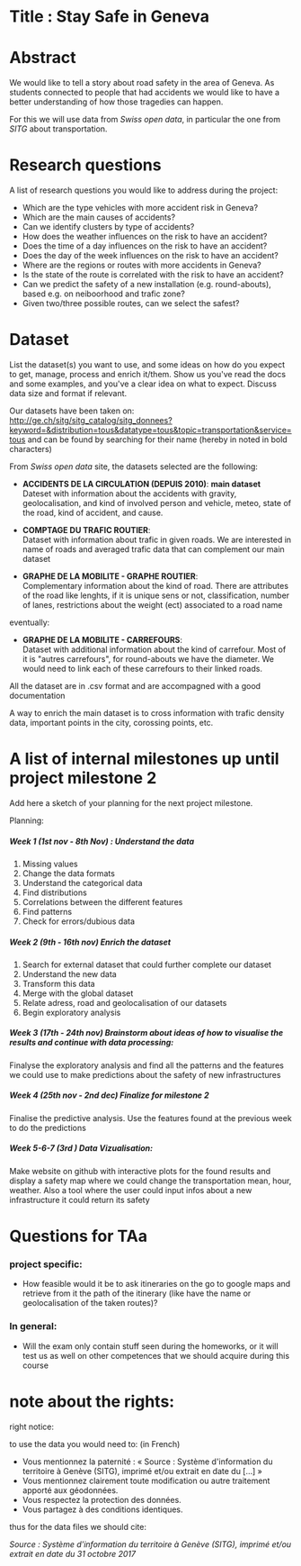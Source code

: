 # Title : Stay Safe in Geneva

# Abstract

We would like to tell a story about road safety in the area of Geneva. As students connected to people that had accidents we would like to have a better understanding of how those tragedies can happen.

For this we will use data from _Swiss open data_, in particular the one from _SITG_ about transportation.

# Research questions
A list of research questions you would like to address during the project: 

* Which are the type vehicles with more accident risk in Geneva?
* Which are the main causes of accidents?
* Can we identify clusters by type of accidents?
* How does the weather influences on the risk to have an accident?
* Does the time of a day influences on the risk to have an accident?
* Does the day of the week influences on the risk to have an accident?
* Where are the regions or routes with more accidents in Geneva?
* Is the state of the route is correlated with the risk to have an accident?
* Can we predict the safety of a new installation (e.g. round-abouts), based e.g. on neiboorhood and trafic zone?
* Given two/three possible routes, can we select the safest?

# Dataset
List the dataset(s) you want to use, and some ideas on how do you expect to get, manage, process and enrich it/them. Show us you've read the docs and some examples, and you've a clear idea on what to expect. Discuss data size and format if relevant.

Our datasets have been taken on:
http://ge.ch/sitg/sitg_catalog/sitg_donnees?keyword=&distribution=tous&datatype=tous&topic=transportation&service=tous
and can be found by searching for their name (hereby in noted in bold characters)

From _Swiss open data_ site, the datasets selected are the following:
* **ACCIDENTS DE LA CIRCULATION (DEPUIS 2010)**: **main dataset**         
  Dateset with information about the accidents with gravity, geolocalisation, and kind of involved person and vehicle, meteo, state of the road, kind of accident, and cause. 
  
* **COMPTAGE DU TRAFIC ROUTIER**:       
  Dataset with information about trafic in given roads. We are interested in name of roads and averaged trafic data that can complement our main dataset

* **GRAPHE DE LA MOBILITE - GRAPHE ROUTIER**:         
  Complementary information about the kind of road. There are attributes of the road like lenghts, if it is unique sens or not, classification, number of lanes, restrictions about the weight (ect) associated to a road name

eventually: 
* **GRAPHE DE LA MOBILITE - CARREFOURS**:        
  Dataset with additional information about the kind of carrefour. Most of it is "autres carrefours", for round-abouts we have the diameter. We would need to link each of these carrefours to their linked roads. 
 
All the dataset are in .csv format and are accompagned with a good documentation

A way to enrich the main dataset is to cross information with trafic density data, important points in the city, corossing points, etc.


# A list of internal milestones up until project milestone 2
Add here a sketch of your planning for the next project milestone.

Planning:

##### Week 1 (1st nov - 8th Nov) : Understand the data 
 
1. Missing values
2. Change the data formats
3. Understand the categorical data
4. Find distributions 
5. Correlations between the different features
6. Find patterns
7. Check for errors/dubious data

##### Week 2 (9th - 16th nov)  Enrich the dataset

1. Search for external dataset that could further complete our dataset
2. Understand the new data
3. Transform this data
4. Merge with the global dataset
5. Relate adress, road and geolocalisation of our datasets
6. Begin exploratory analysis
    
##### Week 3 (17th - 24th nov) Brainstorm about ideas of how to visualise the results and continue with data processing:
Finalyse the exploratory analysis and find all the patterns and the features we could use to make predictions about the safety of new infrastructures
    
##### Week 4 (25th nov - 2nd dec) Finalize for milestone 2
Finalise the predictive analysis. Use the features found at the previous week to do the predictions

##### Week 5-6-7 (3rd ) Data Vizualisation:
Make website on github with interactive plots for the found results and display a safety map where we could change the transportation mean, hour, weather. Also a tool where the user could input infos about a new infrastructure it could return its safety 
    
 

# Questions for TAa

### project specific:
* How feasible would it be to ask itineraries on the go to google maps and retrieve from it the path of the itinerary (like have the name or geolocalisation of the taken routes)?


### In general:
* Will the exam only contain stuff seen during the homeworks, or it will test us as well on other competences that we should acquire during this course

# note about the rights: 
right notice: 

to use the data you would need to: (in French)

* Vous mentionnez la paternité : « Source : Système d'information du territoire à Genève (SITG), imprimé et/ou extrait en date du […] »
* Vous mentionnez clairement toute modification ou autre traitement apporté aux géodonnées.
* Vous respectez la protection des données.
* Vous partagez à des conditions identiques.

thus for the data files we should cite:

_Source : Système d'information du territoire à Genève (SITG), imprimé et/ou extrait en date du 31 octobre 2017_
